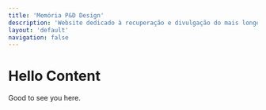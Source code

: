 ```yaml
---
title: 'Memória P&D Design'
description: 'Website dedicado à recuperação e divulgação do mais longevo evento científico do campo do design no Brasil.'
layout: 'default'
navigation: false
---
```


# Hello Content

Good to see you here.
